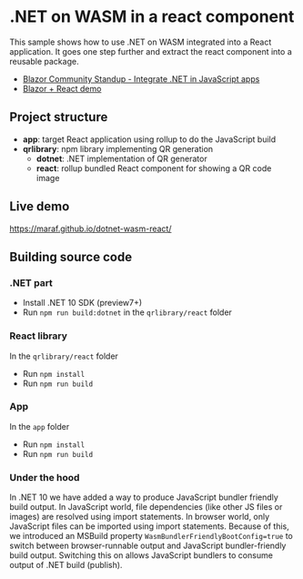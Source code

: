 # .NET on WASM in a react component

This sample shows how to use .NET on WASM integrated into a React application. It goes one step further and extract the react component into a reusable package.

- [Blazor Community Standup - Integrate .NET in JavaScript apps](https://www.youtube.com/watch?v=tAh899Gri4E)
- [Blazor + React demo](https://github.com/maraf/blazor-wasm-react)

## Project structure

- **app**: target React application using rollup to do the JavaScript build
- **qrlibrary**: npm library implementing QR generation
  - **dotnet**: .NET implementation of QR generator
  - **react**: rollup bundled React component for showing a QR code image

## Live demo

https://maraf.github.io/dotnet-wasm-react/

## Building source code

### .NET part

- Install .NET 10 SDK (preview7+)
- Run `npm run build:dotnet` in the `qrlibrary/react` folder

### React library

In the `qrlibrary/react` folder

- Run `npm install`
- Run `npm run build`

### App

In the `app` folder

- Run `npm install`
- Run `npm run build`

### Under the hood

In .NET 10 we have added a way to produce JavaScript bundler friendly build output. In JavaScript world, file dependencies (like other JS files or images) are resolved using import statements.
In browser world, only JavaScript files can be imported using import statements. Because of this, we introduced an MSBuild property `WasmBundlerFriendlyBootConfig=true` to switch between browser-runnable output 
and JavaScript bundler-friendly build output. Switching this on allows JavaScript bundlers to consume output of .NET build (publish).
